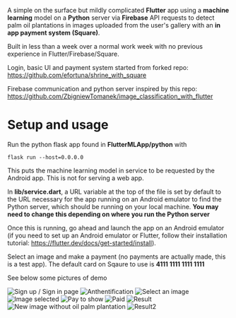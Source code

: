 A simple on the surface but mildly complicated **Flutter** app using a **machine learning** model on a **Python** server via **Firebase** API requests to detect palm oil plantations in images uploaded from the user's gallery with an **in app payment system (Square)**.

Built in less than a week over a normal work week with no previous experience in Flutter/Firebase/Square.


Login, basic UI and payment system started from forked repo: https://github.com/efortuna/shrine_with_square

Firebase communication and python server inspired by this repo: https://github.com/ZbigniewTomanek/image_classification_with_flutter

# Setup and usage
Run the python flask app found in **FlutterMLApp/python** with
```
flask run --host=0.0.0.0
```
This puts the machine learning model in service to be requested by the Android app. This is not for serving a web app.

In **lib/service.dart**, a URL variable at the top of the file is set by default to the URL necessary for the app running on an Android emulator to find the Python server, which should be running on your local machine. **You may need to change this depending on where you run the Python server**

Once this is running, go ahead and launch the app on an Android emulator (if you need to set up an Android emulator or Flutter, follow their installation tutorial: https://flutter.dev/docs/get-started/install).

Select an image and make a payment (no payments are actually made, this is a test app).
The default card on Sqaure to use is **4111 1111 1111 1111**

See below some pictures of demo





![Sign up / Sign in page](https://github.com/msdw/FlutterMLApp/blob/master/ecran1.png)
![Anthentification](https://github.com/msdw/FlutterMLApp/blob/master/ecran1b.png)
![Select an image](https://github.com/msdw/FlutterMLApp/blob/master/ecran2.png)
![Image selected](https://github.com/msdw/FlutterMLApp/blob/master/ecran2b.png)
![Pay to show](https://github.com/msdw/FlutterMLApp/blob/master/ecran3a.png)
![Paid](https://github.com/msdw/FlutterMLApp/blob/master/ecran3b.png)
![Result](https://github.com/msdw/FlutterMLApp/blob/master/ecran4a.png)
![New image without oil palm plantation](https://github.com/msdw/FlutterMLApp/blob/master/ecran4b.png)
![Result2](https://github.com/msdw/FlutterMLApp/blob/master/ecran4c.png)
